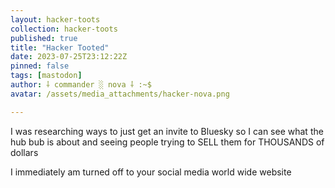 ```yaml
---
layout: hacker-toots
collection: hacker-toots
published: true
title: "Hacker Tooted"
date: 2023-07-25T23:12:22Z
pinned: false
tags: [mastodon]
author: ⸸ commander ░ nova ⸸ :~$
avatar: /assets/media_attachments/hacker-nova.png

---
```


<p>I was researching ways to just get an invite to Bluesky so I can see what the hub bub is about and seeing people trying to SELL them for THOUSANDS of dollars</p><p>I immediately am turned off to your social media world wide website</p>


